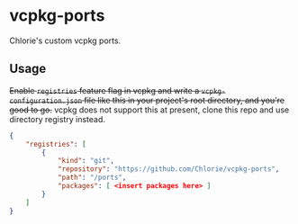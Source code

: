 # vcpkg-ports

Chlorie's custom vcpkg ports.

## Usage

~~Enable `registries` feature flag in vcpkg and write a `vcpkg-configuration.json` file like this in your project's root directory, and you're good to go.~~ vcpkg does not support this at present, clone this repo and use directory registry instead.

```json
{
    "registries": [
        {
            "kind": "git",
            "repository": "https://github.com/Chlorie/vcpkg-ports", 
            "path": "/ports",
            "packages": [ <insert packages here> ]
        }
    ]
}
```
